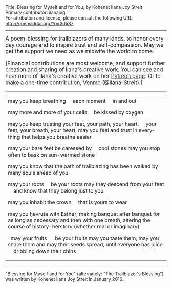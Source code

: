 <html>
<head></head>
<body>
Title: Blessing for Myself and for You, by Kohenet Ilana Joy Streit<br />
Primary contributor: ilanaing<br />
For attribution and license, please consult the following URL: <a href="http://opensiddur.org/?p=30587">http://opensiddur.org/?p=30587</a>
<p />
<hr />

<div class="english" lang="en" style="font-size: 1.2em;">
A poem-blessing for trailblazers of many kinds, to honor everyday courage and to inspire trust and self-compassion. May we get the support we need as we midwife the world to come.

[Financial contributions are most welcome, and support further creation and sharing of Ilana's creative work. You can see and hear more of Ilana's creative work on her <a href="https://www.patreon.com/ilanajoy">Patreon page</a>. Or to make a one-time contribution, <a href="https://venmo.com/u/Ilana-Streit">Venmo</a> (@Ilana-Streit).]
</div>

<hr />

<table style="margin-left: auto;margin-right: auto;">
<tbody>
<tr><td style="vertical-align:top;">
<div class="english" lang="en">
may you keep breathing
&nbsp;&nbsp;&nbsp;&nbsp;each moment
&nbsp;&nbsp;&nbsp;&nbsp;in and out

may more and more of your cells
&nbsp;&nbsp;&nbsp;&nbsp;be kissed by oxygen

may you keep trusting your feet, your path, your heart,
&nbsp;&nbsp;&nbsp;&nbsp;your feet, your breath, your heart,
may you feel and trust in everything that helps you breathe easier

may your bare feet be caressed by
&nbsp;&nbsp;&nbsp;&nbsp;cool stones
may you stop often to bask on sun-warmed stone

may you know that the path of trailblazing has been walked by many souls ahead of you

may your roots
&nbsp;&nbsp;&nbsp;&nbsp;be your roots
may they descend from your feet
&nbsp;&nbsp;&nbsp;&nbsp;and know that they belong just to you

may you inhabit the crown
&nbsp;&nbsp;&nbsp;&nbsp;that is yours to wear

may you ḥevruta with Esther, making banquet after banquet
for as long as necessary
and then with one breath, altering the course
of history-herstory (whether real or imaginary)

&nbsp;
may your fruits
&nbsp;&nbsp;&nbsp;&nbsp; be your fruits
may you taste them, may you share them
and may their seeds spread, until everyone has juice
&nbsp;&nbsp;&nbsp;&nbsp;dribbling down their chins
</div></td></tr>
</tbody></table>

<hr />

"Blessing for Myself and for You" (alternately: "The Trailblazer's Blessing") was written by Kohenet Ilana Joy Streit in January 2016.

&nbsp;
</body>
</html>